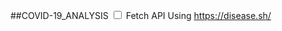 ##COVID-19_ANALYSIS
<input type="checkbox">
<label> Fetch API Using https://disease.sh/</label><br>
